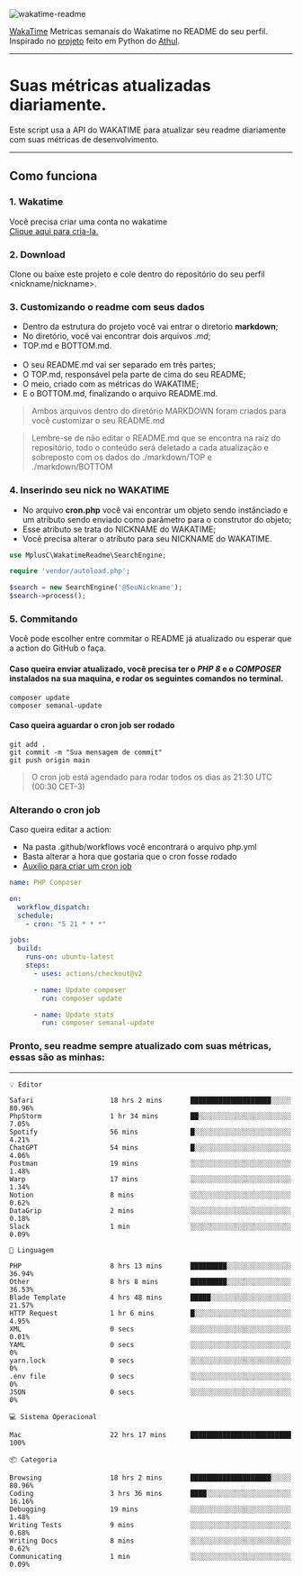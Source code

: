 ![wakatime-readme](https://socialify.git.ci/bymatheus/wakatime-readme/image?description=1&descriptionEditable=M%C3%A9tricas%20semanais%20do%20Wakatime%20no%20seu%20README%20de%20perfil.&font=KoHo&forks=1&language=1&owner=1&pattern=Signal&stargazers=1&theme=Dark)

[WakaTime](https://wakatime.com) Metricas semanais do Wakatime no README do seu perfil. <br>
Inspirado no [projeto](https://github.com/athul/waka-readme) feito em Python do [Athul](https://github.com/athul).
___

# Suas métricas atualizadas diariamente.
Este script usa a API do WAKATIME para atualizar seu readme diariamente com suas métricas de desenvolvimento.

___

## Como funciona

### 1. Wakatime
Você precisa criar uma conta no wakatime <br>
[Clique aqui para cria-la.](https://wakatime.com) 

### 2. Download
Clone ou baixe este projeto e cole dentro do repositório do seu perfil <nickname/nickname>.

### 3. Customizando o readme com seus dados
- Dentro da estrutura do projeto você vai entrar o diretorio **markdown**;  
- No diretório, você vai encontrar dois arquivos *.md*;
- TOP.md e BOTTOM.md.
<br><br>
- O seu README.md vai ser separado em três partes; 
- O TOP.md, responsável pela parte de cima do seu README;
- O meio, criado com as métricas do WAKATIME;
- E o BOTTOM.md, finalizando o arquivo README.md.<br>

> Ambos arquivos dentro do diretório MARKDOWN foram criados para você customizar o seu README.md

> Lembre-se de não editar o README.md que se encontra na raiz do repositório, todo o conteúdo será deletado a cada atualização e sobreposto com os dados do ./markdown/TOP e ./markdown/BOTTOM

### 4. Inserindo seu nick no WAKATIME
- No arquivo **cron.php** você vai encontrar um objeto sendo instânciado e um atributo sendo enviado como parâmetro para o construtor do objeto;
- Esse atributo se trata do NICKNAME do WAKATIME;
- Você precisa alterar o atributo para seu NICKNAME do WAKATIME.

```php
use MplusC\WakatimeReadme\SearchEngine;

require 'vendor/autoload.php';

$search = new SearchEngine('@SeuNickname');
$search->process();
```

### 5. Commitando
Você pode escolher entre commitar o README já atualizado ou esperar que a action do GitHub o faça. <br>

#### Caso queira enviar atualizado, você precisa ter o *PHP 8* e o *COMPOSER* instalados na sua maquina, e rodar os seguintes comandos no terminal.
```composer
composer update
composer semanal-update 
```

#### Caso queira aguardar o cron job ser rodado 
```git 
git add .
git commit -m "Sua mensagem de commit"
git push origin main
```

>O cron job está agendado para rodar todos os dias as 21:30 UTC (00:30 CET-3) 

### Alterando o cron job
Caso queira editar a action:

- Na pasta .github/workflows você encontrará o arquivo php.yml
- Basta alterar a hora que gostaria que o cron fosse rodado
- [Auxilio para criar um cron job](https://crontab.guru)

```yml
name: PHP Composer

on:
  workflow_dispatch:
  schedule:
    - cron: "5 21 * * *"

jobs:
  build:
    runs-on: ubuntu-latest
    steps:
      - uses: actions/checkout@v2

      - name: Update composer
        run: composer update

      - name: Update stats
        run: composer semanal-update
```

### Pronto, seu readme sempre atualizado com suas métricas, essas são as minhas:

___
```text
💡 Editor

Safari                   18 hrs 2 mins       ████████████████████░░░░░     80.96%
PhpStorm                 1 hr 34 mins        ██░░░░░░░░░░░░░░░░░░░░░░░      7.05%
Spotify                  56 mins             █░░░░░░░░░░░░░░░░░░░░░░░░      4.21%
ChatGPT                  54 mins             █░░░░░░░░░░░░░░░░░░░░░░░░      4.06%
Postman                  19 mins             ░░░░░░░░░░░░░░░░░░░░░░░░░      1.48%
Warp                     17 mins             ░░░░░░░░░░░░░░░░░░░░░░░░░      1.34%
Notion                   8 mins              ░░░░░░░░░░░░░░░░░░░░░░░░░      0.62%
DataGrip                 2 mins              ░░░░░░░░░░░░░░░░░░░░░░░░░      0.18%
Slack                    1 min               ░░░░░░░░░░░░░░░░░░░░░░░░░      0.09%
```
```text
💬 Linguagem

PHP                      8 hrs 13 mins       █████████░░░░░░░░░░░░░░░░     36.94%
Other                    8 hrs 8 mins        █████████░░░░░░░░░░░░░░░░     36.53%
Blade Template           4 hrs 48 mins       █████░░░░░░░░░░░░░░░░░░░░     21.57%
HTTP Request             1 hr 6 mins         █░░░░░░░░░░░░░░░░░░░░░░░░      4.95%
XML                      0 secs              ░░░░░░░░░░░░░░░░░░░░░░░░░      0.01%
YAML                     0 secs              ░░░░░░░░░░░░░░░░░░░░░░░░░         0%
yarn.lock                0 secs              ░░░░░░░░░░░░░░░░░░░░░░░░░         0%
.env file                0 secs              ░░░░░░░░░░░░░░░░░░░░░░░░░         0%
JSON                     0 secs              ░░░░░░░░░░░░░░░░░░░░░░░░░         0%
```
```text
💻 Sistema Operacional

Mac                      22 hrs 17 mins      █████████████████████████       100%
```
```text
📦 Categoria

Browsing                 18 hrs 2 mins       ████████████████████░░░░░     80.96%
Coding                   3 hrs 36 mins       ████░░░░░░░░░░░░░░░░░░░░░     16.16%
Debugging                19 mins             ░░░░░░░░░░░░░░░░░░░░░░░░░      1.48%
Writing Tests            9 mins              ░░░░░░░░░░░░░░░░░░░░░░░░░      0.68%
Writing Docs             8 mins              ░░░░░░░░░░░░░░░░░░░░░░░░░      0.62%
Communicating            1 min               ░░░░░░░░░░░░░░░░░░░░░░░░░      0.09%
```
